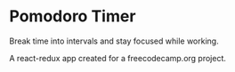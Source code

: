 # Pomodoro Timer

Break time into intervals and stay focused while working.

A react-redux app created for a freecodecamp.org project.
